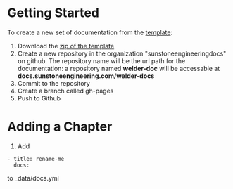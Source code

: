 # Getting Started

To create a new set of documentation from the [template](github.com/sunstoneengineeringdocs/docs-template): 

1. Download the [zip of the template](https://github.com/sunstoneengineeringdocs/docs-template/archive/master.zip)
2. Create a new repository in the organization "sunstoneengineeringdocs" on github. The repository name will be the url path for the documentation: a repository named **welder-doc** will be accessable at **docs.sunstoneengineering.com/welder-docs**
3. Commit to the repository
4. Create a branch called gh-pages
5. Push to Github

# Adding a Chapter

1. Add 

  ``` 
  - title: rename-me  
    docs: 
  ```

  to _data/docs.yml
